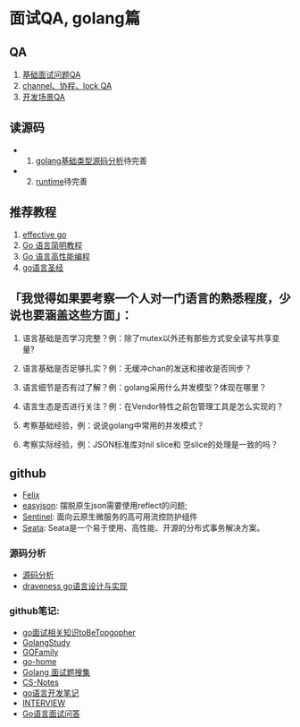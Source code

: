 # 面试QA, golang篇
## QA
1. [基础面试问题QA](./base.md)
2. [channel、协程、lock QA](./channel-routine.md)
3. [开发场景QA](./scene.md)

## 读源码
- 1. [golang基础类型源码分析](https://github.com/ct-zh/goLearn/tree/master/doc/types)待完善
- 2. [runtime](https://github.com/ct-zh/goLearn/tree/master/doc/runtime)待完善

## 推荐教程
1. [effective go](https://learnku.com/docs/effective-go/2020)
2. [Go 语言简明教程](https://geektutu.com/post/quick-golang.html)
3. [Go 语言高性能编程](https://geektutu.com/post/high-performance-go.html)
4. [go语言圣经](https://docs.hacknode.org/gopl-zh/index.html)


## 「我觉得如果要考察一个人对一门语言的熟悉程度，少说也要涵盖这些方面」：
1. 语言基础是否学习完整？例：除了mutex以外还有那些方式安全读写共享变量?

2. 语言基础是否足够扎实？例：无缓冲chan的发送和接收是否同步？

3. 语言细节是否有过了解？例：golang采用什么并发模型？体现在哪里？

4. 语言生态是否进行关注？例：在Vendor特性之前包管理工具是怎么实现的？

5. 考察基础经验，例：说说golang中常用的并发模式？

6. 考察实际经验，例：JSON标准库对nil slice和 空slice的处理是一致的吗？


## github
- [Felix](https://github.com/mojocn/felix/blob/master/README_zh.md)
- [easyjson](_): 摆脱原生json需要使用reflect的问题;
- [Sentinel](https://github.com/alibaba/Sentinel): 面向云原生微服务的高可用流控防护组件
- [Seata](https://github.com/seata/seata): Seata是一个易于使用、高性能、开源的分布式事务解决方案。

### 源码分析
- [源码分析](https://github.com/cch123/golang-notes)
- [draveness go语言设计与实现](https://draveness.me/golang/)

### github笔记:
- [go面试相关知识toBeTopgopher](https://github.com/friendlyhank/toBeTopgopher)
- [GolangStudy](https://github.com/cnymw/GolangStudy)
- [GOFamily](https://github.com/shgopher/GOFamily)
- [go-home](https://github.com/pingyeaa/go-home)
- [Golang 面试题搜集](https://github.com/lifei6671/interview-go)
- [CS-Notes](https://github.com/CyC2018/CS-Notes)
- [go语言开发笔记](https://github.com/guyan0319/golang_development_notes)
- [INTERVIEW](https://github.com/xzghua/interview-comment)
- [Go语言面试问答](https://github.com/studygolang/Go-Interview-QA)



